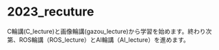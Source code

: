 # 2023_recuture

C輪講(C_lecture)と画像輪講(gazou_lecture)から学習を始めます。終わり次第、ROS輪講（ROS_lecture）とAI輪講（AI_lecture）を進めます。

